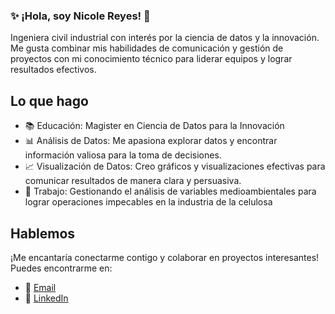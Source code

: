 ### ✨ ¡Hola, soy Nicole Reyes! 👋

<!--
**NicReyes/nicreyes** is a ✨ _special_ ✨ repository because its `README.md` (this file) appears on your GitHub profile.
-->
Ingeniera civil industrial con interés por la ciencia de datos y la innovación.  Me gusta combinar mis habilidades de comunicación y gestión de proyectos con mi conocimiento técnico para liderar equipos y lograr resultados efectivos.

## Lo que hago

- 📚 Educación: Magister en Ciencia de Datos para la Innovación
- 📊 Análisis de Datos: Me apasiona explorar datos y encontrar información valiosa para la toma de decisiones.
- 📈 Visualización de Datos: Creo gráficos y visualizaciones efectivas para comunicar resultados de manera clara y persuasiva.
- 🌱 Trabajo: Gestionando el análisis de variables medioambientales para lograr operaciones impecables en la industria de la celulosa 

## Hablemos

¡Me encantaría conectarme contigo y colaborar en proyectos interesantes! Puedes encontrarme en:

- 📧 [Email](mailto:nreyes@siamec.cl)
- 💼 [LinkedIn](http://www.linkedin.com/in/nicolereyesb) 

